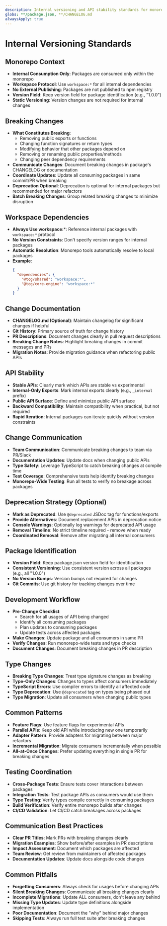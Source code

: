 ```yaml
---
description: Internal versioning and API stability standards for monorepo library packages
globs: **/package.json, **/CHANGELOG.md
alwaysApply: true
---
```


# Internal Versioning Standards

## Monorepo Context
- **Internal Consumption Only**: Packages are consumed only within the monorepo
- **Workspace Protocol**: Use `workspace:*` for all internal dependencies
- **No External Publishing**: Packages are not published to npm registry
- **Version Field**: Keep version field for package identification (e.g., "1.0.0")
- **Static Versioning**: Version changes are not required for internal changes

## Breaking Changes
- **What Constitutes Breaking**:
  - Removing public exports or functions
  - Changing function signatures or return types
  - Modifying behavior that other packages depend on
  - Removing or renaming public properties/methods
  - Changing peer dependency requirements
- **Communicate Changes**: Document breaking changes in package's CHANGELOG or documentation
- **Coordinate Updates**: Update all consuming packages in same commit/PR when breaking
- **Deprecation Optional**: Deprecation is optional for internal packages but recommended for major refactors
- **Batch Breaking Changes**: Group related breaking changes to minimize disruption

## Workspace Dependencies
- **Always Use workspace:***: Reference internal packages with `workspace:*` protocol
- **No Version Constraints**: Don't specify version ranges for internal packages
- **Automatic Resolution**: Monorepo tools automatically resolve to local packages
- **Example**:
  ```json
  {
    "dependencies": {
      "@tcg/shared": "workspace:*",
      "@tcg/core-engine": "workspace:*"
    }
  }
  ```

## Change Documentation
- **CHANGELOG.md (Optional)**: Maintain changelog for significant changes if helpful
- **Git History**: Primary source of truth for change history
- **PR Descriptions**: Document changes clearly in pull request descriptions
- **Breaking Change Notes**: Highlight breaking changes in commit messages and PRs
- **Migration Notes**: Provide migration guidance when refactoring public APIs

## API Stability
- **Stable APIs**: Clearly mark which APIs are stable vs experimental
- **Internal-Only Exports**: Mark internal exports clearly (e.g., `_internal` prefix)
- **Public API Surface**: Define and minimize public API surface
- **Backward Compatibility**: Maintain compatibility when practical, but not required
- **Rapid Iteration**: Internal packages can iterate quickly without version constraints

## Change Communication
- **Team Communication**: Communicate breaking changes to team via PR/Slack
- **Documentation Updates**: Update docs when changing public APIs
- **Type Safety**: Leverage TypeScript to catch breaking changes at compile time
- **Test Coverage**: Comprehensive tests help identify breaking changes
- **Monorepo-Wide Testing**: Run all tests to verify no breakage across packages

## Deprecation Strategy (Optional)
- **Mark as Deprecated**: Use `@deprecated` JSDoc tag for functions/exports
- **Provide Alternatives**: Document replacement APIs in deprecation notice
- **Console Warnings**: Optionally log warnings for deprecated API usage
- **Removal Timeline**: No strict timeline required - remove when ready
- **Coordinated Removal**: Remove after migrating all internal consumers

## Package Identification
- **Version Field**: Keep package.json version field for identification
- **Consistent Versioning**: Use consistent version across all packages (e.g., all "1.0.0")
- **No Version Bumps**: Version bumps not required for changes
- **Git Commits**: Use git history for tracking changes over time

## Development Workflow
- **Pre-Change Checklist**:
  - Search for all usages of API being changed
  - Identify all consuming packages
  - Plan updates to consuming packages
  - Update tests across affected packages
- **Make Changes**: Update package and all consumers in same PR
- **Verify Changes**: Run monorepo-wide tests and type checks
- **Document Changes**: Document breaking changes in PR description

## Type Changes
- **Breaking Type Changes**: Treat type signature changes as breaking
- **Type-Only Changes**: Changes to types affect consumers immediately
- **TypeScript Errors**: Use compiler errors to identify all affected code
- **Type Deprecation**: Use `@deprecated` tag on types being phased out
- **Type Migration**: Update all consumers when changing public types

## Common Patterns
- **Feature Flags**: Use feature flags for experimental APIs
- **Parallel APIs**: Keep old API while introducing new one temporarily
- **Adapter Pattern**: Provide adapters for migrating between major refactors
- **Incremental Migration**: Migrate consumers incrementally when possible
- **All-at-Once Changes**: Prefer updating everything in single PR for breaking changes

## Testing Coordination
- **Cross-Package Tests**: Ensure tests cover interactions between packages
- **Integration Tests**: Test package APIs as consumers would use them
- **Type Testing**: Verify types compile correctly in consuming packages
- **Build Verification**: Verify entire monorepo builds after changes
- **CI/CD Validation**: Let CI/CD catch breakages across packages

## Communication Best Practices
- **Clear PR Titles**: Mark PRs with breaking changes clearly
- **Migration Examples**: Show before/after examples in PR descriptions
- **Impact Assessment**: Document which packages are affected
- **Team Review**: Get review from maintainers of affected packages
- **Documentation Updates**: Update docs alongside code changes

## Common Pitfalls
- **Forgetting Consumers**: Always check for usages before changing APIs
- **Silent Breaking Changes**: Communicate all breaking changes clearly
- **Incomplete Migrations**: Update ALL consumers, don't leave any behind
- **Missing Type Updates**: Update type definitions alongside implementation
- **Poor Documentation**: Document the "why" behind major changes
- **Skipping Tests**: Always run full test suite after breaking changes
